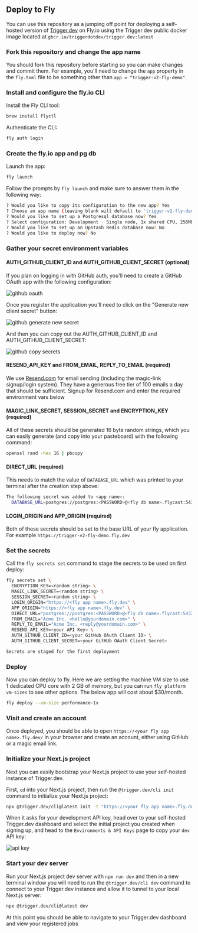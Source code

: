 ## Deploy to Fly

You can use this repository as a jumping off point for deploying a self-hosted version of [Trigger.dev](https://trigger.dev) on Fly.io using the Trigger.dev public docker image located at `ghcr.io/triggerdotdev/trigger.dev:latest`

### Fork this repository and change the app name

You should fork this repository before starting so you can make changes and commit them. For example, you'll need to change the `app` property in the `fly.toml` file to be something other than `app = "trigger-v2-fly-demo"`.

### Install and configure the fly.io CLI

Install the Fly CLI tool:

```sh
brew install flyctl
```

Authenticate the CLI:

```sh
fly auth login
```

### Create the fly.io app and pg db

Launch the app:

```sh
fly launch
```

Follow the prompts by `fly launch` and make sure to answer them in the following way:

```sh
? Would you like to copy its configuration to the new app? Yes
? Choose an app name (leaving blank will default to 'trigger-v2-fly-demo') <enter your preferred app name here or leave blank>
? Would you like to set up a Postgresql database now? Yes
? Select configuration: Development - Single node, 1x shared CPU, 256MB RAM, 1GB disk <- feel free to pick a beefier machine
? Would you like to set up an Upstash Redis database now? No
? Would you like to deploy now? No
```

### Gather your secret environment variables

#### AUTH_GITHUB_CLIENT_ID and AUTH_GITHUB_CLIENT_SECRET (optional)

If you plan on logging in with GitHub auth, you'll need to create a GitHub OAuth app with the following configuration:

![github oauth](./assets/github-oauth.png)

Once you register the application you'll need to click on the "Generate new client secret" button:

![github generate new secret](./assets/github-generate-new-secret.png)

And then you can copy out the AUTH_GITHUB_CLIENT_ID and AUTH_GITHUB_CLIENT_SECRET:

![github copy secrets](assets/github-secrets.png)

#### RESEND_API_KEY and FROM_EMAIL, REPLY_TO_EMAIL (required)

We use [Resend.com](https://resend.com) for email sending (including the magic-link signup/login system). They have a generous free tier of 100 emails a day that should be sufficient. Signup for Resend.com and enter the required environment vars below

#### MAGIC_LINK_SECRET, SESSION_SECRET and ENCRYPTION_KEY (required)

All of these secrets should be generated 16 byte random strings, which you can easily generate (and copy into your pasteboard) with the following command:

```sh
openssl rand -hex 16 | pbcopy
```

#### DIRECT_URL (required)

This needs to match the value of `DATABASE_URL` which was printed to your terminal after the creation step above:

```sh
The following secret was added to <app name>:
  DATABASE_URL=postgres://postgres:<PASSWORD>@<fly db name>.flycast:5432/<app name>?sslmode=disable
```

#### LOGIN_ORIGIN and APP_ORIGIN (required)

Both of these secrets should be set to the base URL of your fly application. For example `https://trigger-v2-fly-demo.fly.dev`

### Set the secrets

Call the `fly secrets set` command to stage the secrets to be used on first deploy:

```sh
fly secrets set \
  ENCRYPTION_KEY=<random string> \
  MAGIC_LINK_SECRET=<random string> \
  SESSION_SECRET=<random string> \
  LOGIN_ORIGIN="https://<fly app name>.fly.dev" \
  APP_ORIGIN="https://<fly app name>.fly.dev" \
  DIRECT_URL="postgres://postgres:<PASSWORD>@<fly db name>.flycast:5432/<app name>?sslmode=disable" \
  FROM_EMAIL="Acme Inc. <hello@yourdomain.com>" \
  REPLY_TO_EMAIL="Acme Inc. <reply@yourdomain.com>" \
  RESEND_API_KEY=<your API Key> \
  AUTH_GITHUB_CLIENT_ID=<your GitHub OAuth Client ID> \
  AUTH_GITHUB_CLIENT_SECRET=<your GitHUb OAuth Client Secret>

Secrets are staged for the first deployment
```

### Deploy

Now you can deploy to fly. Here we are setting the machine VM size to use 1 dedicated CPU core with 2 GB of memory, but you can run `fly platform vm-sizes` to see other options. The below app will cost about $30/month.

```sh
fly deploy --vm-size performance-1x
```

### Visit and create an account

Once deployed, you should be able to open `https://<your fly app name>.fly.dev/` in your browser and create an account, either using GitHub or a magic email link.

### Initialize your Next.js project

Next you can easily bootstrap your Next.js project to use your self-hosted instance of Trigger.dev.

First, `cd` into your Next.js project, then run the `@trigger.dev/cli init` command to initialize your Next.js project:

```sh
npx @trigger.dev/cli@latest init -t "https://<your fly app name>.fly.dev"
```

When it asks for your development API key, head over to your self-hosted Trigger.dev dashboard and select the initial project you created when signing up, and head to the `Environments & API Keys` page to copy your `dev` API key:

![api key](./assets/api-key.png)

### Start your dev server

Run your Next.js project dev server with `npm run dev` and then in a new terminal window you will need to run the `@trigger.dev/cli dev` command to connect to your Trigger.dev instance and allow it to tunnel to your local Next.js server:

```sh
npx @trigger.dev/cli@latest dev
```

At this point you should be able to navigate to your Trigger.dev dashboard and view your registered jobs

